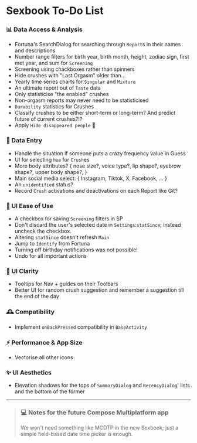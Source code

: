 # Sexbook To-Do List

### 📊 Data Access & Analysis

* Fortuna's SearchDialog for searching through `Report`s in their names and descriptions
* Number range filters for birth year, birth month, height, zodiac sign, first met year, and sum
  for `Screening`
* Screening using chackboxes rather than spinners
* Hide crushes with "Last Orgasm" older than...
* Yearly time series charts for `Singular` and `Mixture`
* An ultimate report out of `Taste` data
* Only statisticise "the enabled" crushes
* Non-orgasm reports may never need to be statisticised
* `Durability` statistics for Crushes
* Classify crushes to be either short-term or long-term? And predict future of current crushes?!?
* Apply `Hide disappeared people` 🚨

### 📝 Data Entry

* Handle the situation if someone puts a crazy frequency value in Guess
* UI for selecting `hue` for `Crush`es
* More body attributes? { nose size?, voice type?, lip shape?, eyebrow shape?, upper body shape?, }
* Main social media select: { Instagram, Tiktok, X, Facebook, ... }
* An `unidentified` status?
* Record `Crush` activations and deactivations on each Report like Git?

### 🚀 UI Ease of Use

* A checkbox for saving `Screening` filters in SP
* Don't discard the user's selected date in `Settings`:`statSince`; instead uncheck the checkbox.
* Altering `statSince` doesn't refresh `Main`
* Jump to `Identify` from Fortuna
* Turning off birthday notifications was not possible!
* Undo for all important actions

### 🔮 UI Clarity

* Tooltips for Nav + guides on their Toolbars
* Better UI for random crush suggestion and remember a suggestion till the end of the day

### 🕰 Compatibility

* Implement `onBackPressed` compatibility in `BaseActivity`

### ⚡ Performance & App Size

* Vectorise all other icons

### ✨ UI Aesthetics

* Elevation shadows for the tops of `SummaryDialog` and `RecencyDialog`' lists and the bottom of the
  former

---

> ### 💻 Notes for the future Compose Multiplatform app
>
> We won't need something like MCDTP in the new Sexbook; just a simple field-based date time picker
> is enough.
